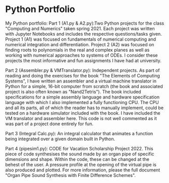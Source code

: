 # Python Portfolio
My Python portfolio: 
Part 1 (A1.py & A2.py):Two Python projects for the class "Computing and Numerics" taken spring 2021.
Each project was written with Jupyter Notebooks and includes the respective questions/tasks given.
Project 1 (A1) was focused on fundamentals of numerical computing and numerical integration and differentiation.
Project 2 (A2) was focused on finding roots to polynomials in the real and complex planes as well as working with numerical approaches to systems of ODEs.
I consider these projects the most informative and fun assignments I have had at university.

Part 2 (Assembler.py & VMTranslator.py): Independent projects. As part of reading and doing the exercises for the book "The Elements of Computing Systems", I have written an assembler and a virtual machine translator in Python for a simple, 16-bit computer from scratch (the book and associated project is also often known as "Nand2Tetris"). The book included specifications for a simple assembly language and hardware specification language with which I also implemented a fully functioning CPU. The CPU and all its parts, all of which the reader has to manually implement, could be tested on a hardware simulator included with the book. I have included the VM translator and assembler here. This code is not well commented as it was part of a project done entirely for fun.

Part 3 (Integral Calc.py): An integral calculator that animates a function being integrated over a given domain built in Python.

Part 4 (pipesim1.py): CODE for Vacation Scholarship Project 2022. This piece of code synthesises the sound made by an organ pipe of specific dimensions and shape. Within the code, these can be changed at the behest of the user. A pressure profile at the opening of the virtual pipe is also produced and plotted. For more information, please the full document "Organ Pipe Sound Synthesis with Finite Difference Schemes".
